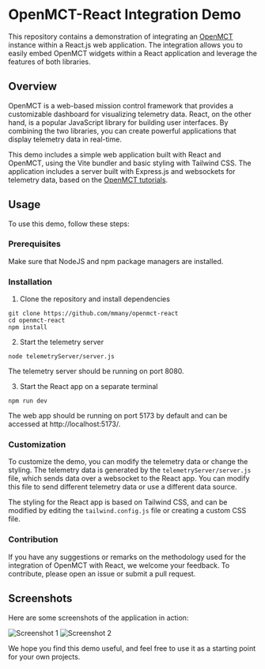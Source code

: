 # OpenMCT-React Integration Demo

This repository contains a demonstration of integrating an [OpenMCT](https://github.com/nasa/openmct) instance within a React.js web application. The integration allows you to easily embed OpenMCT widgets within a React application and leverage the features of both libraries.

## Overview

OpenMCT is a web-based mission control framework that provides a customizable dashboard for visualizing telemetry data. React, on the other hand, is a popular JavaScript library for building user interfaces. By combining the two libraries, you can create powerful applications that display telemetry data in real-time.

This demo includes a simple web application built with React and OpenMCT, using the Vite bundler and basic styling with Tailwind CSS. The application includes a server built with Express.js and websockets for telemetry data, based on the [OpenMCT tutorials](https://github.com/nasa/openmct-tutorial).

## Usage

To use this demo, follow these steps:

### Prerequisites

Make sure that NodeJS and npm package managers are installed.

### Installation

1. Clone the repository and install dependencies
```
git clone https://github.com/mmany/openmct-react
cd openmct-react
npm install
```
2. Start the telemetry server
```
node telemetryServer/server.js
```
The telemetry server should be running on port 8080.

3. Start the React app on a separate terminal
```
npm run dev
```
The web app should be running on port 5173 by default and can be accessed at http://localhost:5173/.

### Customization

To customize the demo, you can modify the telemetry data or change the styling. The telemetry data is generated by the `telemetryServer/server.js` file, which sends data over a websocket to the React app. You can modify this file to send different telemetry data or use a different data source.

The styling for the React app is based on Tailwind CSS, and can be modified by editing the `tailwind.config.js` file or creating a custom CSS file.

### Contribution

If you have any suggestions or remarks on the methodology used for the integration of OpenMCT with React, we welcome your feedback. To contribute, please open an issue or submit a pull request.

## Screenshots

Here are some screenshots of the application in action:

![Screenshot 1](screenshots/screenshot1.png)
![Screenshot 2](screenshots/screenshot2.png)

We hope you find this demo useful, and feel free to use it as a starting point for your own projects.

